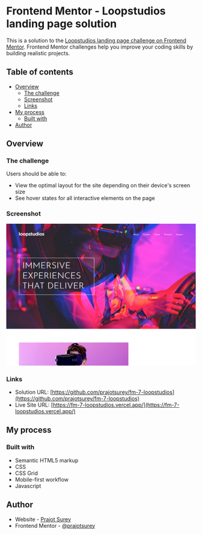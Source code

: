 # Frontend Mentor - Loopstudios landing page solution

This is a solution to the [Loopstudios landing page challenge on Frontend Mentor](https://www.frontendmentor.io/challenges/loopstudios-landing-page-N88J5Onjw). Frontend Mentor challenges help you improve your coding skills by building realistic projects. 

## Table of contents

- [Overview](#overview)
  - [The challenge](#the-challenge)
  - [Screenshot](#screenshot)
  - [Links](#links)
- [My process](#my-process)
  - [Built with](#built-with)
- [Author](#author)

## Overview

### The challenge

Users should be able to:

- View the optimal layout for the site depending on their device's screen size
- See hover states for all interactive elements on the page

### Screenshot

![](./screenshot.png)

### Links

- Solution URL: [https://github.com/prajotsurey/fm-7-loopstudios](https://github.com/prajotsurey/fm-7-loopstudios)
- Live Site URL: [https://fm-7-loopstudios.vercel.app/](https://fm-7-loopstudios.vercel.app/)

## My process

### Built with

- Semantic HTML5 markup
- CSS
- CSS Grid
- Mobile-first workflow
- Javascript

## Author

- Website - [Prajot Surey](https://prajot.dev)
- Frontend Mentor - [@prajotsurey](https://www.frontendmentor.io/profile/prajotsurey)
